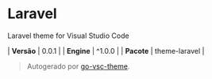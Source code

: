 # Laravel

Laravel theme for Visual Studio Code

| **Versão** | 0.0.1 |
| **Engine** | ^1.0.0 |
| **Pacote** | theme-laravel |

> Autogerado por [go-vsc-theme](https://github.com/natalbu/go-vsc-theme).
